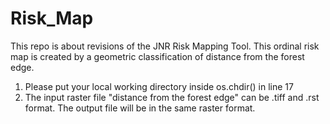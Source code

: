 # Risk_Map
This repo is about revisions of the JNR Risk Mapping Tool. This ordinal risk map is created by a geometric classification of distance from the forest edge. 
1. Please put your local working directory inside os.chdir() in line 17
2. The input raster file "distance from the forest edge" can be .tiff and .rst format. The output file will be in the same raster format.
